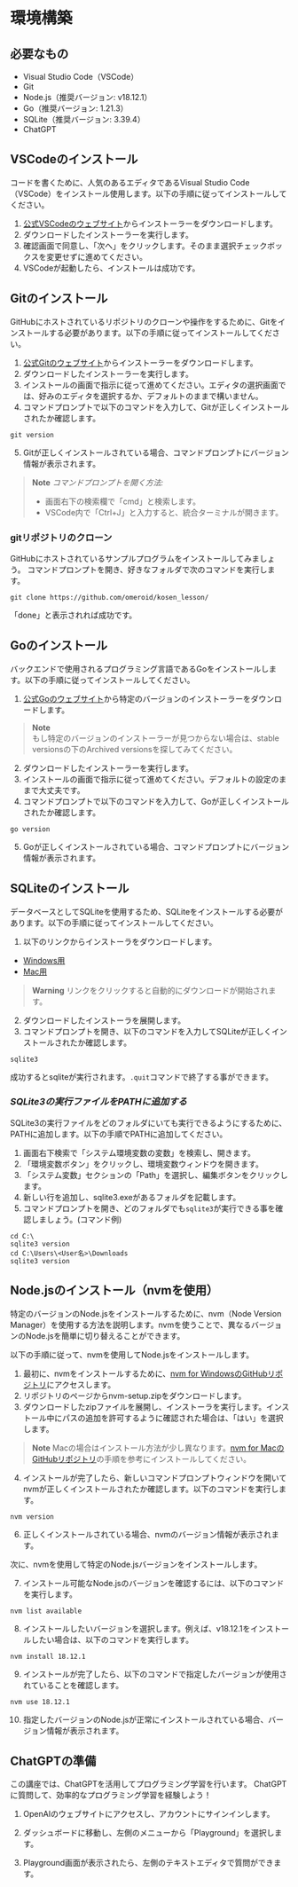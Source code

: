 # 環境構築

## 必要なもの
- Visual Studio Code（VSCode）
- Git
- Node.js（推奨バージョン: v18.12.1）
- Go（推奨バージョン: 1.21.3）
- SQLite（推奨バージョン: 3.39.4）
- ChatGPT

## VSCodeのインストール
コードを書くために、人気のあるエディタであるVisual Studio Code（VSCode）をインストール使用します。以下の手順に従ってインストールしてください。

1. [公式VSCodeのウェブサイト](https://code.visualstudio.com/)からインストーラーをダウンロードします。
2. ダウンロードしたインストーラーを実行します。
3. 確認画面で同意し、「次へ」をクリックします。そのまま選択チェックボックスを変更せずに進めてください。
4. VSCodeが起動したら、インストールは成功です。

## Gitのインストール
GitHubにホストされているリポジトリのクローンや操作をするために、Gitをインストールする必要があります。以下の手順に従ってインストールしてください。

1. [公式Gitのウェブサイト](https://gitforwindows.org/)からインストーラーをダウンロードします。
2. ダウンロードしたインストーラーを実行します。
3. インストールの画面で指示に従って進めてください。エディタの選択画面では、好みのエディタを選択するか、デフォルトのままで構いません。
4. コマンドプロンプトで以下のコマンドを入力して、Gitが正しくインストールされたか確認します。
```
git version
```
5. Gitが正しくインストールされている場合、コマンドプロンプトにバージョン情報が表示されます。

> **Note**
> *コマンドプロンプトを開く方法:*
> - 画面右下の検索欄で「cmd」と検索します。
> - VSCode内で「Ctrl+J」と入力すると、統合ターミナルが開きます。

### gitリポジトリのクローン
GitHubにホストされているサンプルプログラムをインストールしてみましょう。
コマンドプロンプトを開き、好きなフォルダで次のコマンドを実行します。
```
git clone https://github.com/omeroid/kosen_lesson/
```
「done」と表示されれば成功です。

## Goのインストール
バックエンドで使用されるプログラミング言語であるGoをインストールします。以下の手順に従ってインストールしてください。

1. [公式Goのウェブサイト](https://go.dev/dl/)から特定のバージョンのインストーラーをダウンロードします。
> **Note**  
> もし特定のバージョンのインストーラーが見つからない場合は、stable versionsの下のArchived versionsを探してみてください。
2. ダウンロードしたインストーラーを実行します。
3. インストールの画面で指示に従って進めてください。デフォルトの設定のままで大丈夫です。
4. コマンドプロンプトで以下のコマンドを入力して、Goが正しくインストールされたか確認します。
```
go version
```
5. Goが正しくインストールされている場合、コマンドプロンプトにバージョン情報が表示されます。

## SQLiteのインストール
データベースとしてSQLiteを使用するため、SQLiteをインストールする必要があります。以下の手順に従ってインストールしてください。

1. 以下のリンクからインストーラをダウンロードします。
- [Windows用](https://sqlite.org/2022/sqlite-tools-win32-x86-3394000.zip)
- [Mac用](https://www.sqlite.org/2022/sqlite-tools-osx-x86-3390400.zip)
> **Warning**
> リンクをクリックすると自動的にダウンロードが開始されます。
2. ダウンロードしたインストーラを展開します。
3. コマンドプロンプトを開き、以下のコマンドを入力してSQLiteが正しくインストールされたか確認します。
```
sqlite3
```
成功するとsqliteが実行されます。`.quit`コマンドで終了する事ができます。

### *SQLite3の実行ファイルをPATHに追加する*

SQLite3の実行ファイルをどのフォルダにいても実行できるようにするために、PATHに追加します。以下の手順でPATHに追加してください。

1. 画面右下検索で「システム環境変数の変数」を検索し、開きます。
2. 「環境変数ボタン」をクリックし、環境変数ウィンドウを開きます。
3. 「システム変数」セクションの「Path」を選択し、編集ボタンをクリックします。
4. 新しい行を追加し、sqlite3.exeがあるフォルダを記載します。
5. コマンドプロンプトを開き、どのフォルダでも`sqlite3`が実行できる事を確認しましょう。(コマンド例)
```
cd C:\
sqlite3 version
cd C:\Users\<User名>\Downloads
sqlite3 version
```

## Node.jsのインストール（nvmを使用）

特定のバージョンのNode.jsをインストールするために、nvm（Node Version Manager）を使用する方法を説明します。nvmを使うことで、異なるバージョンのNode.jsを簡単に切り替えることができます。

以下の手順に従って、nvmを使用してNode.jsをインストールします。

1. 最初に、nvmをインストールするために、[nvm for WindowsのGitHubリポジトリ](https://github.com/coreybutler/nvm-windows/releases)にアクセスします。
2. リポジトリのページからnvm-setup.zipをダウンロードします。
3. ダウンロードしたzipファイルを展開し、インストーラを実行します。インストール中にパスの追加を許可するように確認された場合は、「はい」を選択します。
> **Note**
> Macの場合はインストール方法が少し異なります。[nvm for MacのGitHubリポジトリ](https://github.com/nvm-sh/nvm)の手順を参考にインストールしてください。
4. インストールが完了したら、新しいコマンドプロンプトウィンドウを開いてnvmが正しくインストールされたか確認します。以下のコマンドを実行します。

```
nvm version
```
6. 正しくインストールされている場合、nvmのバージョン情報が表示されます。

次に、nvmを使用して特定のNode.jsバージョンをインストールします。

7. インストール可能なNode.jsのバージョンを確認するには、以下のコマンドを実行します。
```
nvm list available
```
8. インストールしたいバージョンを選択します。例えば、v18.12.1をインストールしたい場合は、以下のコマンドを実行します。
```
nvm install 18.12.1
```
9. インストールが完了したら、以下のコマンドで指定したバージョンが使用されていることを確認します。
```
nvm use 18.12.1
```
10. 指定したバージョンのNode.jsが正常にインストールされている場合、バージョン情報が表示されます。

## ChatGPTの準備
この講座では、ChatGPTを活用してプログラミング学習を行います。
ChatGPTに質問して、効率的なプログラミング学習を経験しよう！
 
1. OpenAIのウェブサイトにアクセスし、アカウントにサインインします。

2. ダッシュボードに移動し、左側のメニューから「Playground」を選択します。

3. Playground画面が表示されたら、左側のテキストエディタで質問ができます。